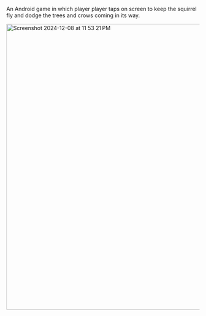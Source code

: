 An Android game in which player player taps on screen to keep the squirrel fly and dodge the trees and crows coming in its way.

<img width="745" alt="Screenshot 2024-12-08 at 11 53 21 PM" src="https://github.com/user-attachments/assets/73a2b467-bcb1-4d1a-8b14-5b9a17a9a74d">
